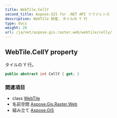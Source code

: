 ```yaml
---
title: WebTile.CellY
second_title: Aspose.GIS for .NET API リファレンス
description: WebTile 財産. タイルの Y 行
type: docs
weight: 20
url: /ja/net/aspose.gis.raster.web/webtile/celly/
---
```

## WebTile.CellY property

タイルの Y 行。

```csharp
public abstract int CellY { get; }
```

### 関連項目

* class [WebTile](../)
* 名前空間 [Aspose.Gis.Raster.Web](../../webtile/)
* 組み立て [Aspose.GIS](../../../)


